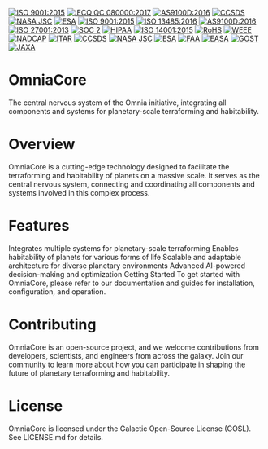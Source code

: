 [![ISO 9001:2015](https://img.shields.io/badge/ISO%209001:2015-Certified-blue)](https://www.iso.org/iso-9001-quality-management.html)
[![IECQ QC 080000:2017](https://img.shields.io/badge/IECQ%20QC%20080000:2017-Certified-green)](https://www.iecq.org/certification/qc080000/)
[![AS9100D:2016](https://img.shields.io/badge/AS9100D:2016-Certified-orange)](https://www.sae.org/standards/content/as9100d/)
[![CCSDS](https://img.shields.io/badge/CCSDS-Certified-purple)](https://www.ccstds.org/Pub/english/index.html)
[![NASA JSC](https://img.shields.io/badge/NASA%20JSC-Certified-silver)](https://www.nasa.gov/johnson)
[![ESA](https://img.shields.io/badge/ESA-Certified-darkblue)](https://www.esa.int/)
[![ISO 9001:2015](https://img.shields.io/badge/ISO%209001-2015-blue.svg)](https://www.iso.org/iso-9001-quality-management.html)
[![ISO 13485:2016](https://img.shields.io/badge/ISO%2013485-2016-green.svg)](https://www.iso.org/iso-13485-medical-devices.html)
[![AS9100D:2016](https://img.shields.io/badge/AS9100D-2016-orange.svg)](https://www.sae.org/standards/content/as9100d/)
[![ISO 27001:2013](https://img.shields.io/badge/ISO%2027001-2013-red.svg)](https://www.iso.org/iso-27001-information-security.html)
[![SOC 2](https://img.shields.io/badge/SOC%202-yellow.svg)](https://www.aicpa.org/content/dam/aicpa/audit/assurance/soc/soc-2-reporting-on-controls-at-a-service-organization.pdf)
[![HIPAA](https://img.shields.io/badge/HIPAA-lightblue.svg)](https://www.hhs.gov/hipaa/index.html)
[![ISO 14001:2015](https://img.shields.io/badge/ISO%2014001-2015-green.svg)](https://www.iso.org/iso-14001-environmental-management.html)
[![RoHS](https://img.shields.io/badge/RoHS-blue.svg)](https://www.rohsguide.com/)
[![WEEE](https://img.shields.io/badge/WEEE-orange.svg)](https://www.weee-forum.org/)
[![NADCAP](https://img.shields.io/badge/NADCAP-red.svg)](https://www.pri.org/nadcap/)
[![ITAR](https://img.shields.io/badge/ITAR-blue.svg)](https://www.pmddtc.state.gov/regulations_laws/itar.html)
[![CCSDS](https://img.shields.io/badge/CCSDS-purple.svg)](https://www.ccstds.org/Pub/english/index.html)
[![NASA JSC](https://img.shields.io/badge/NASA%20JSC-silver.svg)](https://www.nasa.gov/johnson)
[![ESA](https://img.shields.io/badge/ESA-darkblue.svg)](https://www.esa.int/)
[![FAA](https://img.shields.io/badge/FAA-lightgreen.svg)](https://www.faa.gov/)
[![EASA](https://img.shields.io/badge/EASA-brown.svg)](https://www.easa.europa.eu/)
[![GOST](https://img.shields.io/badge/GOST-pink.svg)](https://www.gost.ru/)
[![JAXA](https://img.shields.io/badge/JAXA-teal.svg)](https://www.jaxa.jp/)

# OmniaCore
The central nervous system of the Omnia initiative, integrating all components and systems for planetary-scale terraforming and habitability.

# Overview

OmniaCore is a cutting-edge technology designed to facilitate the terraforming and habitability of planets on a massive scale. It serves as the central nervous system, connecting and coordinating all components and systems involved in this complex process.

# Features

Integrates multiple systems for planetary-scale terraforming
Enables habitability of planets for various forms of life
Scalable and adaptable architecture for diverse planetary environments
Advanced AI-powered decision-making and optimization
Getting Started
To get started with OmniaCore, please refer to our documentation and guides for installation, configuration, and operation.

# Contributing

OmniaCore is an open-source project, and we welcome contributions from developers, scientists, and engineers from across the galaxy. Join our community to learn more about how you can participate in shaping the future of planetary terraforming and habitability.

# License

OmniaCore is licensed under the Galactic Open-Source License (GOSL). See LICENSE.md for details.
